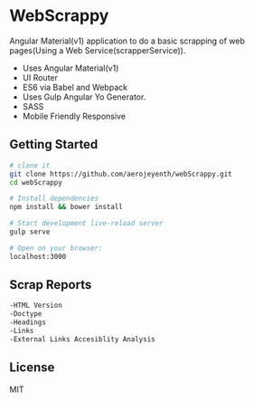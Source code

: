WebScrappy
==================================
Angular Material(v1) application to do a basic scrapping of web pages(Using a Web Service(scrapperService)).


- Uses Angular Material(v1)
- UI Router
- ES6 via Babel and Webpack
- Uses Gulp Angular Yo Generator.
- SASS
- Mobile Friendly Responsive


Getting Started
---------------

```sh
# clone it
git clone https://github.com/aerojeyenth/webScrappy.git
cd webScrappy

# Install dependencies
npm install && bower install

# Start development live-reload server
gulp serve

# Open on your browser:
localhost:3000
```
Scrap Reports
------
```sh
-HTML Version
-Doctype
-Headings
-Links
-External Links Accesiblity Analysis

```

License
-------

MIT
